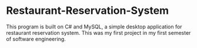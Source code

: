 # Restaurant-Reservation-System
This program is built on C# and MySQL, a simple desktop application for restaurant reservation system. This was my first project in my first semester of software engineering.
